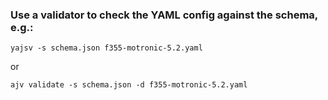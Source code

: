 ### Use a validator to check the YAML config against the schema, e.g.:

`yajsv -s schema.json f355-motronic-5.2.yaml`

or

`ajv validate -s schema.json -d f355-motronic-5.2.yaml`

